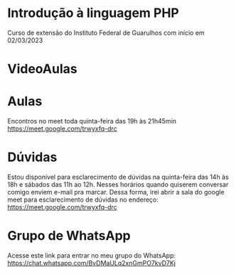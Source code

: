# Introdução à linguagem PHP

Curso de extensão do Instituto Federal de Guarulhos com início em 02/03/2023

# VideoAulas


# Aulas

Encontros no meet toda quinta-feira das 19h às 21h45min https://meet.google.com/trwyxfq-drc

# Dúvidas

Estou disponível para esclarecimento de dúvidas na quinta-feira das 14h às 18h e sábados das 11h ao 12h. Nesses horários quando quiserem conversar comigo enviem e-mail pra marcar. Dessa forma, irei abrir a sala do google meet para esclarecimento de dúvidas no endereço: https://meet.google.com/trwyxfq-drc

# Grupo de WhatsApp

Acesse este link para entrar no meu grupo do WhatsApp: https://chat.whatsapp.com/BvDMaULq2xnGmPO7kvD7Kj
